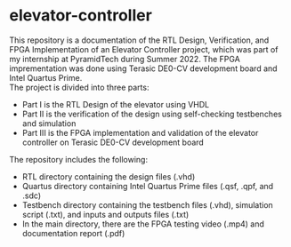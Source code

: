 # elevator-controller
This repository is a documentation of the RTL Design, Verification, and FPGA Implementation of an Elevator Controller project, which was part of my internship at PyramidTech during Summer 2022. The FPGA imprementation was done using Terasic DE0-CV development board and Intel Quartus Prime.  
The project is divided into three parts:  
  - Part I is the RTL Design of the elevator using VHDL  
  - Part II is the verification of the design using self-checking testbenches and simulation  
  - Part III is the FPGA implementation and validation of the elevator controller on Terasic DE0-CV development board  

The repository includes the following:  
  - RTL directory containing the design files (.vhd)  
  - Quartus directory containing Intel Quartus Prime files (.qsf, .qpf, and .sdc)  
  - Testbench directory containing the testbench files (.vhd), simulation script (.txt), and inputs and outputs files (.txt)  
  - In the main directory, there are the FPGA testing video (.mp4) and documentation report (.pdf)  

